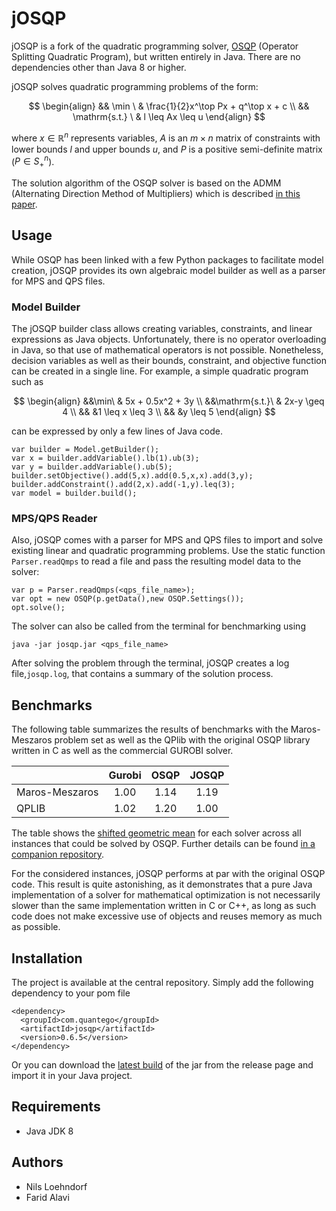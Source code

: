 # jOSQP

jOSQP is a fork of the quadratic programming solver, [OSQP](http://osqp.org) (Operator Splitting Quadratic Program), but written entirely in Java. There are no dependencies other than Java 8 or higher.

jOSQP solves quadratic programming problems of the form: 

$$
\begin{align}
&& \min \ & \frac{1}{2}x^\top Px + q^\top x + c \\
&& \mathrm{s.t.} \ & l \leq Ax \leq u
\end{align}
$$

where $x\in\mathbb{R}^n$ represents variables, $A$ is an $m \times n$ matrix of constraints with lower bounds $l$ and upper bounds $u$, and $P$ is a positive semi-definite matrix ($P\in S^n_+$).

The solution algorithm of the OSQP solver is based on the ADMM (Alternating Direction Method of Multipliers) which is described [in this paper](https://arxiv.org/abs/1711.08013).

## Usage

While OSQP has been linked with a few Python packages to facilitate model creation, jOSQP provides its own algebraic model builder as well as a parser for MPS and QPS files.

### Model Builder

The jOSQP builder class allows creating variables, constraints, and linear expressions as Java objects. Unfortunately, there is no operator overloading in Java, so that use of mathematical operators is not possible. Nonetheless, decision variables as well as their bounds, constraint, and objective function can be created in a single line. For example, a simple quadratic program such as

$$
\begin{align}
&&\min\ & 5x + 0.5x^2 + 3y \\
&&\mathrm{s.t.}\  & 2x-y \geq 4 \\
&& &1 \leq  x \leq 3 \\
&& &y \leq 5
\end{align}
$$

can be expressed by only a few lines of Java code.

```
var builder = Model.getBuilder();
var x = builder.addVariable().lb(1).ub(3);
var y = builder.addVariable().ub(5);
builder.setObjective().add(5,x).add(0.5,x,x).add(3,y);
builder.addConstraint().add(2,x).add(-1,y).leq(3);
var model = builder.build();
```

### MPS/QPS Reader

Also, jOSQP comes with a parser for MPS and QPS files to import and solve existing linear and quadratic programming problems. Use the static function `Parser.readQmps` to read a file and pass the resulting model data to the solver:
```
var p = Parser.readQmps(<qps_file_name>);
var opt = new OSQP(p.getData(),new OSQP.Settings());
opt.solve();
```
The solver can also be called from the terminal for benchmarking using
```
java -jar josqp.jar <qps_file_name>
```
After solving the problem through the terminal, jOSQP creates a log file,`josqp.log`, that contains a summary of the solution process.

## Benchmarks

The following table summarizes the results of benchmarks with the Maros-Meszaros problem set as well as the QPlib with the original OSQP library written in C as well as the commercial GUROBI solver.

|                         | Gurobi | OSQP  | JOSQP |
| :---                    | :---:  | :---: | :---: |
| Maros-Meszaros  | 1.00   | 1.14  | 1.19  |
| QPLIB  | 1.02   | 1.20  | 1.00  |

The table shows the [shifted geometric mean](https://plato.asu.edu/ftp/shgeom.html) for each solver across all instances that could be solved by OSQP. Further details can be found [in a companion repository](https://github.com/FaridAlavi/josqp_benchmarks).

For the considered instances, jOSQP performs at par with the original OSQP code. This result is quite astonishing, as it demonstrates that a pure Java implementation of a solver for mathematical optimization is not necessarily slower than the same implementation written in C or C++, as long as such code does not make excessive use of objects and reuses memory as much as possible.

## Installation

The project is available at the central repository. Simply add the following dependency to your pom file
```
<dependency>
  <groupId>com.quantego</groupId>
  <artifactId>josqp</artifactId>
  <version>0.6.5</version>
</dependency>
```

Or you can download the [latest build](https://github.com/loehndorf/josqp/releases/latest) of the jar from the release page and import it in your Java project.

## Requirements

* Java JDK 8

## Authors
* Nils Loehndorf
* Farid Alavi
